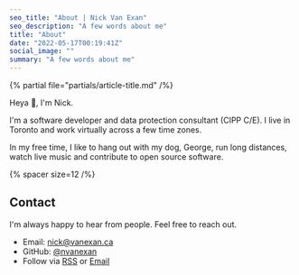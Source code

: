 ```yaml
---
seo_title: "About | Nick Van Exan"
seo_description: "A few words about me"
title: "About"
date: "2022-05-17T00:19:41Z"
social_image: ""
summary: "A few words about me"
---
```


{% partial file="partials/article-title.md" /%}

Heya 👋, I'm Nick.

I'm a software developer and data protection consultant (CIPP C/E). I live in Toronto and work virtually across a few time zones.

In my free time, I like to hang out with my dog, George, run long distances, watch live music and contribute to open source software.

{% spacer size=12 /%}

## Contact

I'm always happy to hear from people. Feel free to reach out.

- Email: [nick@vanexan.ca](mailto:nick@vanexan.ca)
- GitHub: [@nvanexan](https://github.com/nvanexan)
- Follow via [RSS](/feed.xml) or [Email](https://buttondown.email/nickvanexan)
